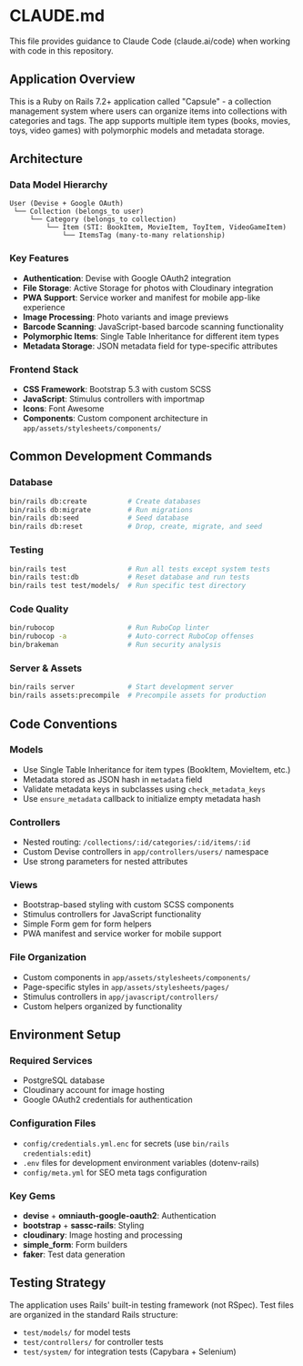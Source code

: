 # CLAUDE.md

This file provides guidance to Claude Code (claude.ai/code) when working with code in this repository.

## Application Overview

This is a Ruby on Rails 7.2+ application called "Capsule" - a collection management system where users can organize items into collections with categories and tags. The app supports multiple item types (books, movies, toys, video games) with polymorphic models and metadata storage.

## Architecture

### Data Model Hierarchy
```
User (Devise + Google OAuth)
 └── Collection (belongs_to user)
     └── Category (belongs_to collection)
         └── Item (STI: BookItem, MovieItem, ToyItem, VideoGameItem)
             └── ItemsTag (many-to-many relationship)
```

### Key Features
- **Authentication**: Devise with Google OAuth2 integration
- **File Storage**: Active Storage for photos with Cloudinary integration
- **PWA Support**: Service worker and manifest for mobile app-like experience
- **Image Processing**: Photo variants and image previews
- **Barcode Scanning**: JavaScript-based barcode scanning functionality
- **Polymorphic Items**: Single Table Inheritance for different item types
- **Metadata Storage**: JSON metadata field for type-specific attributes

### Frontend Stack
- **CSS Framework**: Bootstrap 5.3 with custom SCSS
- **JavaScript**: Stimulus controllers with importmap
- **Icons**: Font Awesome
- **Components**: Custom component architecture in `app/assets/stylesheets/components/`

## Common Development Commands

### Database
```bash
bin/rails db:create          # Create databases
bin/rails db:migrate         # Run migrations
bin/rails db:seed            # Seed database
bin/rails db:reset           # Drop, create, migrate, and seed
```

### Testing
```bash
bin/rails test               # Run all tests except system tests
bin/rails test:db            # Reset database and run tests
bin/rails test test/models/  # Run specific test directory
```

### Code Quality
```bash
bin/rubocop                  # Run RuboCop linter
bin/rubocop -a               # Auto-correct RuboCop offenses
bin/brakeman                 # Run security analysis
```

### Server & Assets
```bash
bin/rails server             # Start development server
bin/rails assets:precompile  # Precompile assets for production
```

## Code Conventions

### Models
- Use Single Table Inheritance for item types (BookItem, MovieItem, etc.)
- Metadata stored as JSON hash in `metadata` field
- Validate metadata keys in subclasses using `check_metadata_keys`
- Use `ensure_metadata` callback to initialize empty metadata hash

### Controllers
- Nested routing: `/collections/:id/categories/:id/items/:id`
- Custom Devise controllers in `app/controllers/users/` namespace
- Use strong parameters for nested attributes

### Views
- Bootstrap-based styling with custom SCSS components
- Stimulus controllers for JavaScript functionality
- Simple Form gem for form helpers
- PWA manifest and service worker for mobile support

### File Organization
- Custom components in `app/assets/stylesheets/components/`
- Page-specific styles in `app/assets/stylesheets/pages/`
- Stimulus controllers in `app/javascript/controllers/`
- Custom helpers organized by functionality

## Environment Setup

### Required Services
- PostgreSQL database
- Cloudinary account for image hosting
- Google OAuth2 credentials for authentication

### Configuration Files
- `config/credentials.yml.enc` for secrets (use `bin/rails credentials:edit`)
- `.env` files for development environment variables (dotenv-rails)
- `config/meta.yml` for SEO meta tags configuration

### Key Gems
- **devise** + **omniauth-google-oauth2**: Authentication
- **bootstrap** + **sassc-rails**: Styling
- **cloudinary**: Image hosting and processing
- **simple_form**: Form builders
- **faker**: Test data generation

## Testing Strategy

The application uses Rails' built-in testing framework (not RSpec). Test files are organized in the standard Rails structure:
- `test/models/` for model tests
- `test/controllers/` for controller tests
- `test/system/` for integration tests (Capybara + Selenium)